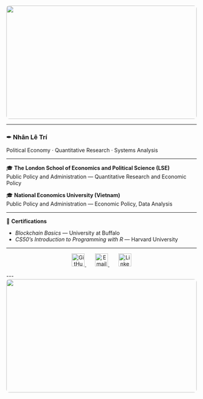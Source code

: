 <div align="center">
  <img src="https://i.imgur.com/n3y46Y2.jpg" style="width: 100%; max-height: 300px; object-fit: cover; border-radius: 8px;">
</div>

---

### ✒︎ Nhân Lê Trí  
Political Economy · Quantitative Research · Systems Analysis  

---

🎓 **The London School of Economics and Political Science (LSE)**  
Public Policy and Administration — Quantitative Research and Economic Policy  

🎓 **National Economics University (Vietnam)**  
Public Policy and Administration — Economic Policy, Data Analysis  

---

📜 **Certifications**  
- *Blockchain Basics* — University at Buffalo 
- *CS50’s Introduction to Programming with R* — Harvard University  

---
<p align="center">
  <a href="https://github.com/yourusername" title="GitHub">
    <img width="34px" alt="GitHub" src="https://cdn.jsdelivr.net/gh/devicons/devicon/icons/github/github-original.svg" />
  </a>
  &#8287;&#8287;&#8287;&#8287;&#8287;
  <a href="mailto:your.email@example.com" title="Email">
    <img width="34px" alt="Email" src="https://cdn.jsdelivr.net/gh/simple-icons/simple-icons/icons/gmail.svg" />
  </a>
  &#8287;&#8287;&#8287;&#8287;&#8287;
  <a href="https://www.linkedin.com/in/your-linkedin" title="LinkedIn">
    <img width="34px" alt="LinkedIn" src="https://cdn.jsdelivr.net/gh/devicons/devicon/icons/linkedin/linkedin-original.svg" />
  </a>
</p>
---

<div align="center">
  <img src="https://i.imgur.com/WpGqeip.jpg" style="width: 100%; max-height: 300px; object-fit: cover; border-radius: 8px;">
</div>
